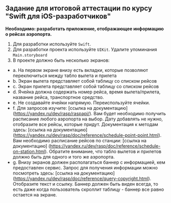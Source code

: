 ## Задание для итоговой аттестации по курсу "Swift для iOS-разработчиков"
**Необходимо: разработать приложение, отображающее информацию о рейсах
аэропорта.**
1. Для разработки используйте `Swift`.
2. Для разработки проекта используйте `UIKit`. Удалите упоминания
`Main.storyboard`
3. В проекте должно быть несколько экранов:
  - a. На первом экране внизу есть вкладки, которые позволяют
переключиться между табло вылета и прилета
  - b. Экран вылета представляет собой таблицу со списком рейсов
  - c. Экран прилета представляет собой таблицу со списком рейсов
  - d. Ячейка должна содержать номер рейса, время вылета/прилета,
название рейса, транспортное средство.
  - e. Не создавайте ячейки напрямую. Переиспользуйте ячейки.
  - f. Для запросов изучите: [ссылка на документацию] (https://yandex.ru/dev/rasp/raspapi/). Вам будет
необходимо получить расписание любого аэропорта на выбор.
Дату добавлять не нужно, отобразите все рейсы, которые придут.
Документация к методам здесь:
[ссылка на документацию] (https://yandex.ru/dev/rasp/doc/reference/schedule-point-point.html).
Вам необходимо расписание рейсов по станции:
[ссылка на документацию] (https://yandex.ru/dev/rasp/doc/reference/schedule-on-station.html).
Обратите внимание, что табло вылетов и прилетов должно быть
для одного и того же аэропорта.
  - g. Внизу экранов должен располагаться баннер с информацией, кем
предоставлен сервис. Запрос для получения информации можно
посмотреть здесь:
[ссылка на документацию] (https://yandex.ru/dev/rasp/doc/reference/query-copyright.html).
Отобразите текст и ссылку. Баннер должен быть виден всегда, то
есть даже когда пользователь скроллит таблицу - баннер все
равно остается на экране.
